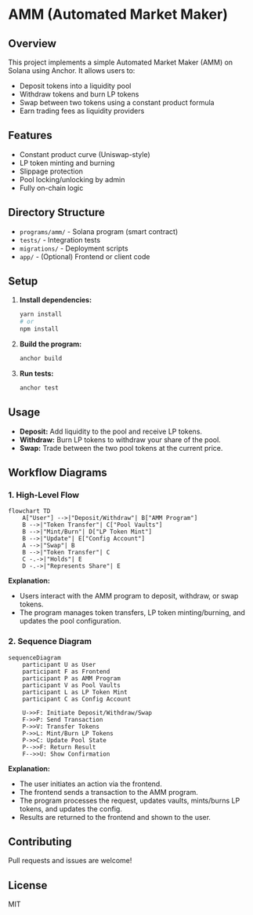 # AMM (Automated Market Maker)

## Overview
This project implements a simple Automated Market Maker (AMM) on Solana using Anchor. It allows users to:
- Deposit tokens into a liquidity pool
- Withdraw tokens and burn LP tokens
- Swap between two tokens using a constant product formula
- Earn trading fees as liquidity providers

## Features
- Constant product curve (Uniswap-style)
- LP token minting and burning
- Slippage protection
- Pool locking/unlocking by admin
- Fully on-chain logic

## Directory Structure
- `programs/amm/` - Solana program (smart contract)
- `tests/` - Integration tests
- `migrations/` - Deployment scripts
- `app/` - (Optional) Frontend or client code

## Setup
1. **Install dependencies:**
   ```sh
   yarn install
   # or
   npm install
   ```
2. **Build the program:**
   ```sh
   anchor build
   ```
3. **Run tests:**
   ```sh
   anchor test
   ```

## Usage
- **Deposit:** Add liquidity to the pool and receive LP tokens.
- **Withdraw:** Burn LP tokens to withdraw your share of the pool.
- **Swap:** Trade between the two pool tokens at the current price.

## Workflow Diagrams

### 1. High-Level Flow
```mermaid
flowchart TD
    A["User"] -->|"Deposit/Withdraw"| B["AMM Program"]
    B -->|"Token Transfer"| C["Pool Vaults"]
    B -->|"Mint/Burn"| D["LP Token Mint"]
    B -->|"Update"| E["Config Account"]
    A -->|"Swap"| B
    B -->|"Token Transfer"| C
    C -.->|"Holds"| E
    D -.->|"Represents Share"| E
```
**Explanation:**
- Users interact with the AMM program to deposit, withdraw, or swap tokens.
- The program manages token transfers, LP token minting/burning, and updates the pool configuration.

### 2. Sequence Diagram
```mermaid
sequenceDiagram
    participant U as User
    participant F as Frontend
    participant P as AMM Program
    participant V as Pool Vaults
    participant L as LP Token Mint
    participant C as Config Account

    U->>F: Initiate Deposit/Withdraw/Swap
    F->>P: Send Transaction
    P->>V: Transfer Tokens
    P->>L: Mint/Burn LP Tokens
    P->>C: Update Pool State
    P-->>F: Return Result
    F-->>U: Show Confirmation
```
**Explanation:**
- The user initiates an action via the frontend.
- The frontend sends a transaction to the AMM program.
- The program processes the request, updates vaults, mints/burns LP tokens, and updates the config.
- Results are returned to the frontend and shown to the user.

## Contributing
Pull requests and issues are welcome!

## License
MIT 